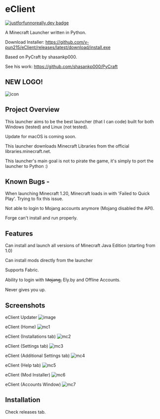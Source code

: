 
# eClient
[![justforfunnoreally.dev badge](https://img.shields.io/badge/justforfunnoreally-dev-9ff)](https://justforfunnoreally.dev)

A Minecraft Launcher written in Python.

Download Installer: https://github.com/v-pun215/eClient/releases/latest/download/install.exe

Based on PyCraft by shasankp000.

See his work: https://github.com/shasankp000/PyCraft

## NEW LOGO!
![icon](https://github.com/v-pun215/eClient/assets/67716965/ca4560eb-dc12-41ef-9b45-0ede2d32ffca)


## Project Overview
This launcher aims to be the best launcher (that I can code) built for both Windows (tested) and Linux (not tested).

Update for macOS is coming soon.

This launcher downloads Minecraft Libraries from the official libraries.minecraft.net.

This launcher's main goal is not to pirate the game, it's simply to port the launcher to Python :)
## Known Bugs -
When launching Minecraft 1.20, Minecraft loads in with 'Failed to Quick Play'. Trying to fix this issue.

Not able to login to Mojang accounts anymore (Mojang disabled the API).

Forge can't install and run properly.
## Features
Can install and launch all versions of Minecraft Java Edition (starting from 1.0)

Can install mods directly from the launcher

Supports Fabric.

Ability to login with M̶o̶j̶a̶n̶g̶, Ely.by and Offline Accounts.

Never gives you up.
## Screenshots
eClient Updater
![image](https://github.com/v-pun215/eClient/assets/67716965/1832df19-6d37-40fe-a5d5-140efd597e55)




eClient (Home)
![mc1](https://github.com/v-pun215/eClient/assets/67716965/419a3ab7-707a-4128-85c0-d5109310fd90)


eClient (Installations tab)
![mc2](https://github.com/v-pun215/eClient/assets/67716965/b4d67b51-2d98-4a8c-b163-4fbffcccaf4c)


eClient (Settings tab)
![mc3](https://github.com/v-pun215/eClient/assets/67716965/87d7c3c5-49d6-4faa-a02f-616928aa070b)


eClient (Additional Settings tab)
![mc4](https://github.com/v-pun215/eClient/assets/67716965/70d93c6e-4e0c-4b1d-a318-3969f038ea99)


eClient (Help tab)
![mc5](https://github.com/v-pun215/eClient/assets/67716965/d465202f-eba3-4a40-971b-5f22f4ec4f0b)

eClient (Mod Installer)
![mc6](https://github.com/v-pun215/eClient/assets/67716965/6d147b3c-e1c5-4aca-85b0-ba73a3e35cc7)

eClient (Accounts Window)
![mc7](https://github.com/v-pun215/eClient/assets/67716965/9acf0115-33fa-402e-8fbe-3bfcce503705)

## Installation
Check releases tab.
    
